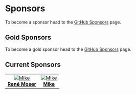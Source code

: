 # Sponsors

To become a sponsor head to the [GitHub Sponsors](https://github.com/sponsors/MasoniteFramework) page.

## Gold Sponsors

To become a gold sponsor head to the [GitHub Sponsors](https://github.com/sponsors/MasoniteFramework) page.

## Current Sponsors

|  |  |
| :-----------: | :-----------: |
| [![Mike](https://avatars.githubusercontent.com/u/23809?s=460&u=cbe03c9202707a14ba43e4e94898b208bbeb693d&v=4) <div> **René Moser**](https://github.com/mkeneqa)      | [![Mike](https://avatars1.githubusercontent.com/u/3219890?v=4) <div> **Mike**](https://github.com/mkeneqa) |






